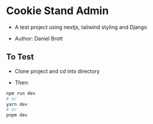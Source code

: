 # Cookie Stand Admin

- A test project using nextjs, tailwind styling and Django

- Author: Daniel Brott

## To Test

- Clone project and cd into directory

- Then:

```bash
npm run dev
# or
yarn dev
# or
pnpm dev
```

